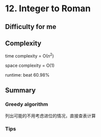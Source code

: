 # 12. Integer to Roman
## Difficulty for me


## Complexity
time complexity = O($n^2$)

space complexity = O(1)

runtime: beat 60.98%

## Summary
### Greedy algorithm
列出可能的不用考虑进位的情况，直接查表计算

### Tips

